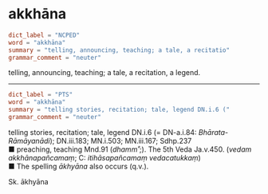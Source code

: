 # akkhāna

``` toml
dict_label = "NCPED"
word = "akkhāna"
summary = "telling, announcing, teaching; a tale, a recitatio"
grammar_comment = "neuter"
```

telling, announcing, teaching; a tale, a recitation, a legend.

--------------------

``` toml
dict_label = "PTS"
word = "akkhāna"
summary = "telling stories, recitation; tale, legend DN.i.6 ("
grammar_comment = "neuter"
```

telling stories, recitation; tale, legend DN.i.6 (= DN\-a.i.84: *Bhārata\-Rāmāyanādi*); DN.iii.183; MN.i.503; MN.iii.167; Sdhp.237  
■ preaching, teaching Mnd.91 (*dhamm˚*;). The 5th Veda Ja.v.450. (*vedam akkhānapañcamaṃ*; C: *itihāsapañcamaṃ vedacatukkaṃ*)  
■ The spelling *ākhyāna* also occurs (q.v.).

Sk. ākhyāna

